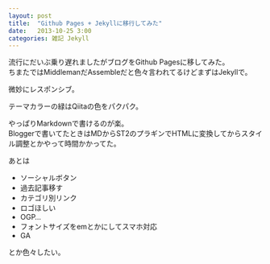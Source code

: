 ```yaml
---
layout: post
title:  "Github Pages + Jekyllに移行してみた"
date:   2013-10-25 3:00
categories: 雑記 Jekyll
---
```


流行にだいぶ乗り遅れましたがブログをGithub Pagesに移してみた。  
ちまたではMiddlemanだAssembleだと色々言われてるけどまずはJekyllで。 

微妙にレスポンシブ。   

テーマカラーの緑はQiitaの色をパクパク。  

やっぱりMarkdownで書けるのが楽。  
Bloggerで書いてたときはMDからST2のプラギンでHTMLに変換してからスタイル調整とかやって時間かかってた。

あとは

* ソーシャルボタン
* 過去記事移す
* カテゴリ別リンク
* ロゴほしい
* OGP…
* フォントサイズをemとかにしてスマホ対応
* GA

とか色々したい。